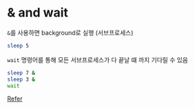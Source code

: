 # & and wait

`&`를 사용하면 background로 실행 (서브프로세스)

```bash
sleep 5
```

`wait` 명령어를 통해 모든 서브프로세스가 다 끝날 떄 까지 기다릴 수 있음

```bash
sleep 7 &
sleep 3 &
wait
```

[Refer](https://twpower.github.io/189-run-multi-processes-in-shell-script-using-ampersand)
